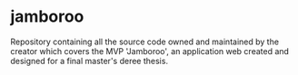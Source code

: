# jamboroo
Repository containing all the source code owned and maintained by the creator which covers the MVP 'Jamboroo', an application web created and designed for a final master's deree thesis.
